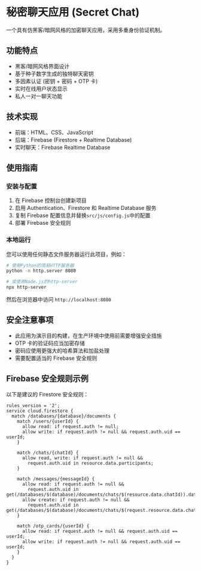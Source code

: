 # 秘密聊天应用 (Secret Chat)

一个具有仿黑客/暗网风格的加密聊天应用，采用多重身份验证机制。

## 功能特点

- 黑客/暗网风格界面设计
- 基于种子数字生成的独特聊天密钥
- 多因素认证 (密钥 + 密码 + OTP 卡)
- 实时在线用户状态显示
- 私人一对一聊天功能

## 技术实现

- 前端：HTML、CSS、JavaScript
- 后端：Firebase (Firestore + Realtime Database)
- 实时聊天：Firebase Realtime Database

## 使用指南

### 安装与配置

1. 在 Firebase 控制台创建新项目
2. 启用 Authentication、Firestore 和 Realtime Database 服务
3. 复制 Firebase 配置信息并替换`src/js/config.js`中的配置
4. 部署 Firebase 安全规则

### 本地运行

您可以使用任何静态文件服务器运行此项目，例如：

```bash
# 使用Python的简易HTTP服务器
python -m http.server 8080

# 或使用Node.js的http-server
npx http-server
```

然后在浏览器中访问 `http://localhost:8080`

## 安全注意事项

- 此应用为演示目的构建，在生产环境中使用前需要增强安全措施
- OTP 卡的验证码应当加密存储
- 密码应使用更强大的哈希算法和加盐处理
- 需要配置适当的 Firebase 安全规则

## Firebase 安全规则示例

以下是建议的 Firestore 安全规则：

```
rules_version = '2';
service cloud.firestore {
  match /databases/{database}/documents {
    match /users/{userId} {
      allow read: if request.auth != null;
      allow write: if request.auth != null && request.auth.uid == userId;
    }

    match /chats/{chatId} {
      allow read, write: if request.auth != null &&
        request.auth.uid in resource.data.participants;
    }

    match /messages/{messageId} {
      allow read: if request.auth != null &&
        request.auth.uid in get(/databases/$(database)/documents/chats/$(resource.data.chatId)).data.participants;
      allow create: if request.auth != null &&
        request.auth.uid in get(/databases/$(database)/documents/chats/$(request.resource.data.chatId)).data.participants;
    }

    match /otp_cards/{userId} {
      allow read: if request.auth != null && request.auth.uid == userId;
      allow write: if request.auth != null && request.auth.uid == userId;
    }
  }
}
```
